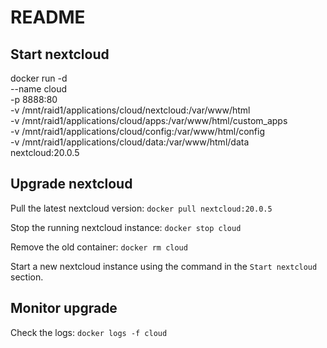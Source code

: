 # README #

## Start nextcloud
docker run -d \
    --name cloud \
    -p 8888:80 \
    -v /mnt/raid1/applications/cloud/nextcloud:/var/www/html \
    -v /mnt/raid1/applications/cloud/apps:/var/www/html/custom_apps \
    -v /mnt/raid1/applications/cloud/config:/var/www/html/config \
    -v /mnt/raid1/applications/cloud/data:/var/www/html/data \
    nextcloud:20.0.5

## Upgrade nextcloud

Pull the latest nextcloud version:
`docker pull nextcloud:20.0.5`

Stop the running nextcloud instance:
`docker stop cloud`

Remove the old container:
`docker rm cloud`

Start a new nextcloud instance using the command in the `Start nextcloud` section.

## Monitor upgrade

Check the logs:
`docker logs -f cloud`